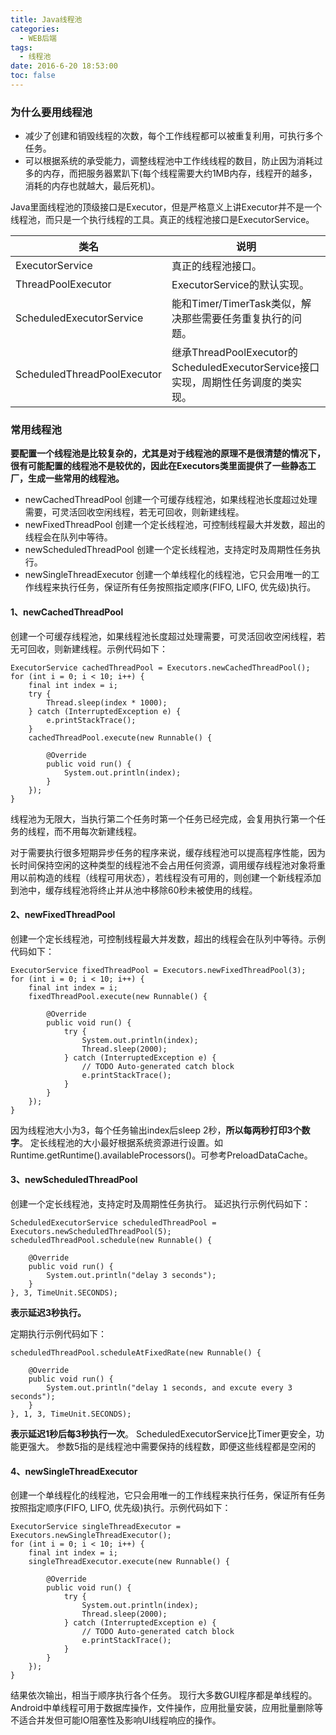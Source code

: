```yaml
---
title: Java线程池
categories:
  - WEB后端
tags:
  - 线程池
date: 2016-6-20 18:53:00
toc: false
---
```


### 为什么要用线程池
- 减少了创建和销毁线程的次数，每个工作线程都可以被重复利用，可执行多个任务。
- 可以根据系统的承受能力，调整线程池中工作线线程的数目，防止因为消耗过多的内存，而把服务器累趴下(每个线程需要大约1MB内存，线程开的越多，消耗的内存也就越大，最后死机)。

Java里面线程池的顶级接口是Executor，但是严格意义上讲Executor并不是一个线程池，而只是一个执行线程的工具。真正的线程池接口是ExecutorService。

类名 | 说明 
---|---
ExecutorService | 真正的线程池接口。
ThreadPoolExecutor | ExecutorService的默认实现。
ScheduledExecutorService | 能和Timer/TimerTask类似，解决那些需要任务重复执行的问题。
ScheduledThreadPoolExecutor | 继承ThreadPoolExecutor的ScheduledExecutorService接口实现，周期性任务调度的类实现。

<!-- more -->

### 常用线程池
**要配置一个线程池是比较复杂的，尤其是对于线程池的原理不是很清楚的情况下，很有可能配置的线程池不是较优的，因此在Executors类里面提供了一些静态工厂，生成一些常用的线程池。**

- newCachedThreadPool 创建一个可缓存线程池，如果线程池长度超过处理需要，可灵活回收空闲线程，若无可回收，则新建线程。
- newFixedThreadPool 创建一个定长线程池，可控制线程最大并发数，超出的线程会在队列中等待。
- newScheduledThreadPool 创建一个定长线程池，支持定时及周期性任务执行。
- newSingleThreadExecutor 创建一个单线程化的线程池，它只会用唯一的工作线程来执行任务，保证所有任务按照指定顺序(FIFO, LIFO, 优先级)执行。

#### 1、newCachedThreadPool
创建一个可缓存线程池，如果线程池长度超过处理需要，可灵活回收空闲线程，若无可回收，则新建线程。示例代码如下：
```
ExecutorService cachedThreadPool = Executors.newCachedThreadPool();
for (int i = 0; i < 10; i++) {
    final int index = i;
    try { 
        Thread.sleep(index * 1000);
    } catch (InterruptedException e) {
        e.printStackTrace();
    }
    cachedThreadPool.execute(new Runnable() {

        @Override
        public void run() {
            System.out.println(index);
        }
    });
}
```

线程池为无限大，当执行第二个任务时第一个任务已经完成，会复用执行第一个任务的线程，而不用每次新建线程。

对于需要执行很多短期异步任务的程序来说，缓存线程池可以提高程序性能，因为长时间保持空闲的这种类型的线程池不会占用任何资源，调用缓存线程池对象将重用以前构造的线程（线程可用状态），若线程没有可用的，则创建一个新线程添加到池中，缓存线程池将终止并从池中移除60秒未被使用的线程。

#### 2、newFixedThreadPool
创建一个定长线程池，可控制线程最大并发数，超出的线程会在队列中等待。示例代码如下：

```
ExecutorService fixedThreadPool = Executors.newFixedThreadPool(3);
for (int i = 0; i < 10; i++) {
    final int index = i;
    fixedThreadPool.execute(new Runnable() {

        @Override
        public void run() {
            try {
                System.out.println(index);
                Thread.sleep(2000);
            } catch (InterruptedException e) {
                // TODO Auto-generated catch block
                e.printStackTrace();
            }
        }
    });
}
```
因为线程池大小为3，每个任务输出index后sleep 2秒，**所以每两秒打印3个数字**。
定长线程池的大小最好根据系统资源进行设置。如Runtime.getRuntime().availableProcessors()。可参考PreloadDataCache。

#### 3、newScheduledThreadPool
创建一个定长线程池，支持定时及周期性任务执行。
延迟执行示例代码如下：

```
ScheduledExecutorService scheduledThreadPool = Executors.newScheduledThreadPool(5);
scheduledThreadPool.schedule(new Runnable() {

    @Override
    public void run() {
        System.out.println("delay 3 seconds");
    }
}, 3, TimeUnit.SECONDS);
```
**表示延迟3秒执行。**

定期执行示例代码如下：
```
scheduledThreadPool.scheduleAtFixedRate(new Runnable() {

    @Override
    public void run() {
        System.out.println("delay 1 seconds, and excute every 3 seconds");
    }
}, 1, 3, TimeUnit.SECONDS);
```
**表示延迟1秒后每3秒执行一次**。
ScheduledExecutorService比Timer更安全，功能更强大。
参数5指的是线程池中需要保持的线程数，即便这些线程都是空闲的

#### 4、newSingleThreadExecutor
创建一个单线程化的线程池，它只会用唯一的工作线程来执行任务，保证所有任务按照指定顺序(FIFO, LIFO, 优先级)执行。示例代码如下：

```
ExecutorService singleThreadExecutor = Executors.newSingleThreadExecutor();
for (int i = 0; i < 10; i++) {
    final int index = i;
    singleThreadExecutor.execute(new Runnable() {

        @Override
        public void run() {
            try {
                System.out.println(index);
                Thread.sleep(2000);
            } catch (InterruptedException e) {
                // TODO Auto-generated catch block
                e.printStackTrace();
            }
        }
    });
}
```
结果依次输出，相当于顺序执行各个任务。
现行大多数GUI程序都是单线程的。Android中单线程可用于数据库操作，文件操作，应用批量安装，应用批量删除等不适合并发但可能IO阻塞性及影响UI线程响应的操作。